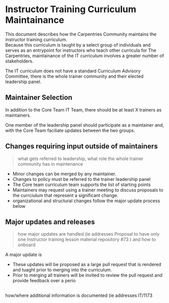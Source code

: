 # Instructor Training Curriculum Maintainance

This document describes how the Carpentries Community maintains the instructor training curriculum.  
Because this curriculum is taught by a select group of individuals and serves as an entrypoint for 
instructors who teach other curricula for The Carpentries, maintainance of the IT curriculum involves
a greater number of stakeholders.  

The IT curriculum does not have a standard Curriculum Advisory Committee, there is the whole trainer 
community and their elected leadership panel. 


## Maintainer Selection

In addition to the Core Team IT Team, there should be at least X trainers as maintainers. 

One member of the leadership panel should participate as a maintainer and, with the Core Team
faciliate updates between the two groups. 

## Changes requiring input outside of maintainers

> what gets referred to leadership,
> what role the whole trainer community has in maintenance

- Minor changes can be merged by any maintainer. 
- Changes to policy must be referred to the trainer leadership panel
- The Core team curriculum team supports the list of starting points
- Maintainers may request using a trainer meeting to discuss proposals to the currciulum that 
  represent a significant change. 
- organizational and structural changes follow the major update process below


## Major updates and releases

> how major updates are handled (ie addresses Proposal to have only one Instructor training lesson material repository #73 ) and how to onboard

A major update is <definition here> 
  
- These updates will be proposed as a large pull request that is rendered and tuaght prior to
merging into the curriculum. 
- Prior to merging all trainers will be invited to review the pull request and provide feedback
over a perio

##
how/where additional information is documented (ie addresses IT/1173
